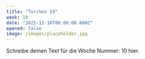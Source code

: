 ```yaml
---
title: "Türchen 10"
week: 10
date: "2025-12-10T00:00:00.000Z"
opened: false
image: /images/placeholder.jpg
---
```


Schreibe deinen Text für die Woche Nummer: 10 hier.
